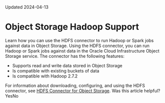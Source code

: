 Updated 2024-04-13
# Object Storage Hadoop Support
Learn how you can use the HDFS connector to run Hadoop or Spark jobs against data in Object Storage.
Using the HDFS connector, you can run Hadoop or Spark jobs against data in the Oracle Cloud Infrastructure Object Storage service. The connector has the following features:
  * Supports read and write data stored in Object Storage
  * Is compatible with existing buckets of data
  * Is compatible with Hadoop 2.7.2


For information about downloading, configuring, and using the HDFS connector, see [HDFS Connector for Object Storage](https://docs.oracle.com/iaas/Content/API/SDKDocs/hdfsconnector.htm).
Was this article helpful?
YesNo

